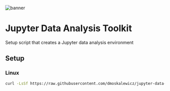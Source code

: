 ![banner](https://github.com/dmoskalewicz/jupyter-data-analysis-toolkit/blob/main/images/banner.png)

# Jupyter Data Analysis Toolkit
Setup script that creates a Jupyter data analysis environment

## Setup

### Linux
```sh
curl -LsSf https://raw.githubusercontent.com/dmoskalewicz/jupyter-data-analysis-toolkit/refs/heads/main/setup.sh | bash
```
